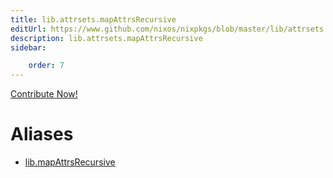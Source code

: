 ```yaml
---
title: lib.attrsets.mapAttrsRecursive
editUrl: https://www.github.com/nixos/nixpkgs/blob/master/lib/attrsets.nix#L710C5
description: lib.attrsets.mapAttrsRecursive
sidebar:

    order: 7
---
```


<a href="https://www.github.com/nixos/nixpkgs/blob/master/lib/attrsets.nix#L710C5">Contribute Now!</a>


# Aliases

- [lib.mapAttrsRecursive](./reference/lib/lib-mapAttrsRecursive)


